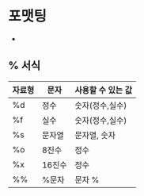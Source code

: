 # 포맷팅
- 

## % 서식

| 자료형 | 문자   | 사용할 수 있는 값 |
| ------ | ------ | ----------------- |
| %d     | 정수   | 숫자(정수,실수)   |
| %f     | 실수   | 숫자(정수,실수)   |
| %s     | 문자열 | 문자열, 숫자      |
| %o     | 8진수  | 정수              |
| %x     | 16진수 | 정수              |
| %%     | %문자  | 문자 %            |
